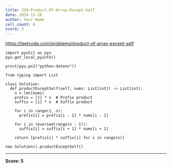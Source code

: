 ```yaml
---
title: 238-Product-Of-Array-Except-Self
date: 2024-12-26
author: Your Name
cell_count: 6
score: 5
---
```


https://leetcode.com/problems/product-of-array-except-self


```
import pyutil as pyu
pyu.get_local_pyinfo()
```


```
print(pyu.ps2("python-dotenv"))
```


```
from typing import List
```


```
class Solution:
  def productExceptSelf(self, nums: List[int]) -> List[int]:
    n = len(nums)
    prefix = [1] * n  # Prefix product
    suffix = [1] * n  # Suffix product

    for i in range(1, n):
      prefix[i] = prefix[i - 1] * nums[i - 1]

    for i in reversed(range(n - 1)):
      suffix[i] = suffix[i + 1] * nums[i + 1]

    return [prefix[i] * suffix[i] for i in range(n)]
```


```
new Solution().productExceptSelf()
```


---
**Score: 5**